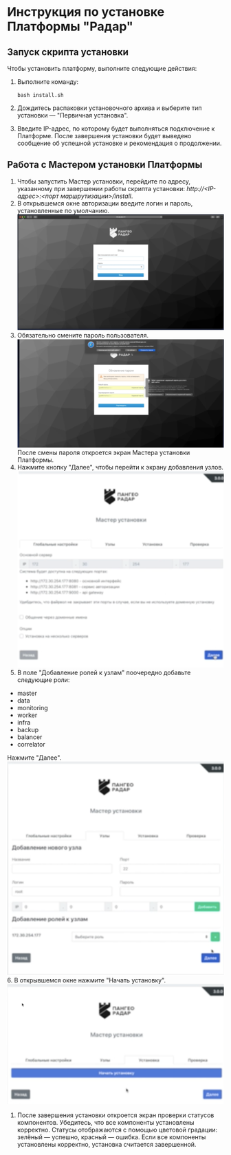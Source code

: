 # Инструкция по установке Платформы "Радар"

## Запуск скрипта установки

Чтобы установить платформу, выполните следующие действия:

1. Выполните команду:
   ```
   bash install.sh
   ```

2. Дождитесь распаковки установочного архива и выберите тип установки — "Первичная установка".
3. Введите IP-адрес, по которому будет выполняться подключение к Платформе.
После завершения установки будет выведено сообщение об успешной установке и рекомендация о продолжении. 

## Работа с Мастером установки Платформы

1. Чтобы запустить Мастер установки, перейдите по адресу, указанному при завершении работы скрипта установки: *http://<IP-адрес>:<порт маршрутизации>/install*.
1. В открывшемся окне авторизации введите логин и пароль, установленные по умолчанию.
![Авторизация в сервисе](../images/autoriz.png)
1. Обязательно смените пароль пользователя.
![Смена пароля](../images/password.png)
После смены пароля откроется экран Мастера установки Платформы.
1. Нажмите кнопку "Далее", чтобы перейти к экрану добавления узлов.
![](../images/install_master.png)
1. В поле "Добавление ролей к узлам" поочередно добавьте следующие роли:
* master
* data
* monitoring
* worker
* infra
* backup
* balancer
* correlator

Нажмите "Далее".
![](../images/master.png)
6. В открывшемся окне нажмите "Начать установку".
![](../images/start_install.png)
1. После завершения установки откроется экран проверки статусов компонентов. Убедитесь, что все компоненты установлены корректно. 
Статусы отображаются с помощью цветовой градации: зелёный — успешно, красный — ошибка. 
Если все компоненты установлены корректно, установка считается завершенной. 
